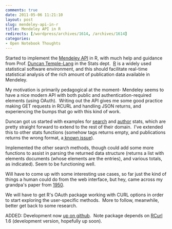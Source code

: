 ```yaml
---
comments: true
date: 2011-05-06 11:21:10
layout: post
slug: mendeley-api-in-r
title: Mendeley API in R
redirects: [/wordpress/archives/1614, /archives/1614]
categories:
- Open Notebook Thoughts
---
```


Started to implement the [Mendeley API](http://apidocs.mendeley.com/home/public-resources) in R, with much help and guidance from Prof. [Duncan Temple-Lang](http://www.stat.ucdavis.edu/~duncan/) in the Stats dept.  [R](http://www.r-project.org/) is a widely used statistical software environment, and this should facilitate real-time statistical analysis of the rich amount of publication data available in Mendeley.

My motivation is primarily pedagogical at the moment- Mendeley seems to have a nice modern API with both public and authentication-required elements (using OAuth).  Writing out the API gives me some good practice making GET requests in RCURL and handling JSON returns, and experiencing the bumps that go with this kind of work.

Duncan got us started with examples for [search](http://apidocs.mendeley.com/home/public-resources/search-terms) and [author](http://apidocs.mendeley.com/home/public-resources/stats-authors) stats, which are pretty straight forward to extend to the rest of their domain.  I've extended this to other stats functions (somehow tags returns empty, and publications returns the wrong format, a[ known issue](https://groups.google.com/d/topic/mendeley-open-api-developers/9rUZQBM7giQ/discussion)).

Implemented the other search methods, though could add some more functions to assist in parsing the returned data structure (returns a list with elements documents (whose elements are the entries), and various totals, as indicated). Seem to be functioning well.

Will have to come up with some interesting use cases, so far just the kind of things a human could do from the web interface, but hey, came across my grandpa's paper from [1950](http://api.mendeley.com/research/observations-on-the-flight-motor-of-diptera/).

We will have to get R's OAuth package working with CURL options in order to start exploring the user-specific methods.  More to follow, meanwhile, better get back to some research.

ADDED: Development now [up on github](https://github.com/cboettig/RMendeley).  Note package depends on [RCurl](http://cran.r-project.org/web/packages/RCurl/index.html) 1.6 (development version, hopefully up soon).
